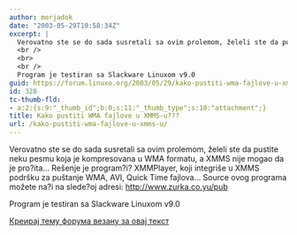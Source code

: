 ```yaml
---
author: merjadok
date: "2003-05-29T10:58:34Z"
excerpt: |
  Verovatno ste se do sada susretali sa ovim prolemom, želeli ste da pustite neku pesmu koja je kompresovana u WMA formatu, a XMMS nije mogao da je pro?ita... Rešenje je program?i? XMMPlayer, koji integriše u XMMS podršku za puštanje WMA, AVI, Quick Time fajlova... Source ovog programa možete na?i na slede?oj adresi: http://www.zurka.co.yu/pub
  <br />
  <br>
  <br />
  Program je testiran sa Slackware Linuxom v9.0
guid: https://forum.linuxo.org/2003/05/29/kako-pustiti-wma-fajlove-u-xmms-u/
id: 328
tc-thumb-fld:
- a:2:{s:9:"_thumb_id";b:0;s:11:"_thumb_type";s:10:"attachment";}
title: Kako pustiti WMA fajlove u XMMS-u???
url: /kako-pustiti-wma-fajlove-u-xmms-u/
---
```

Verovatno ste se do sada susretali sa ovim prolemom, želeli ste da pustite neku pesmu koja je kompresovana u WMA formatu, a XMMS nije mogao da je pro?ita&#8230; Rešenje je program?i? XMMPlayer, koji integriše u XMMS podršku za puštanje WMA, AVI, Quick Time fajlova&#8230; Source ovog programa možete na?i na slede?oj adresi: http://www.zurka.co.yu/pub 

Program je testiran sa Slackware Linuxom v9.0<!--break-->

[Креирај тему форума везану за овај текст](https://linuxo.org/nova-tema-na-forumu/?se_pid=328)